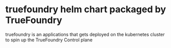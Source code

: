 # truefoundry helm chart packaged by TrueFoundry
truefoundry is an applications that gets deployed on the kubernetes cluster to spin up the TrueFoundry Control plane